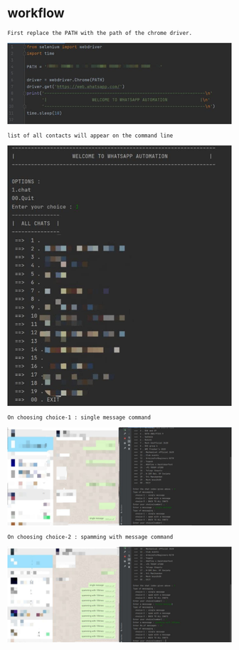 # workflow

``` bash
First replace the PATH with the path of the chrome driver.
```
<img src='./1.jpg' />

``` bash
list of all contacts will appear on the command line
```
<img src='./2.jpg' />

``` bash
On choosing choice-1 : single message command
```
<img src='./3.jpg' />

``` bash
On choosing choice-2 : spamming with message command
```
<img src='./4.jpg' />

